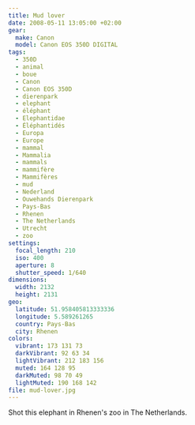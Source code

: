 ```yaml
---
title: Mud lover
date: 2008-05-11 13:05:00 +02:00
gear:
  make: Canon
  model: Canon EOS 350D DIGITAL
tags:
  - 350D
  - animal
  - boue
  - Canon
  - Canon EOS 350D
  - dierenpark
  - elephant
  - éléphant
  - Elephantidae
  - Éléphantidés
  - Europa
  - Europe
  - mammal
  - Mammalia
  - mammals
  - mammifère
  - Mammifères
  - mud
  - Nederland
  - Ouwehands Dierenpark
  - Pays-Bas
  - Rhenen
  - The Netherlands
  - Utrecht
  - zoo
settings:
  focal_length: 210
  iso: 400
  aperture: 8
  shutter_speed: 1/640
dimensions:
  width: 2132
  height: 2131
geo:
  latitude: 51.958405813333336
  longitude: 5.589261265
  country: Pays-Bas
  city: Rhenen
colors:
  vibrant: 173 131 73
  darkVibrant: 92 63 34
  lightVibrant: 212 183 156
  muted: 164 128 95
  darkMuted: 98 70 49
  lightMuted: 190 168 142
file: mud-lover.jpg
---
```


Shot this elephant in Rhenen's zoo in The Netherlands.

